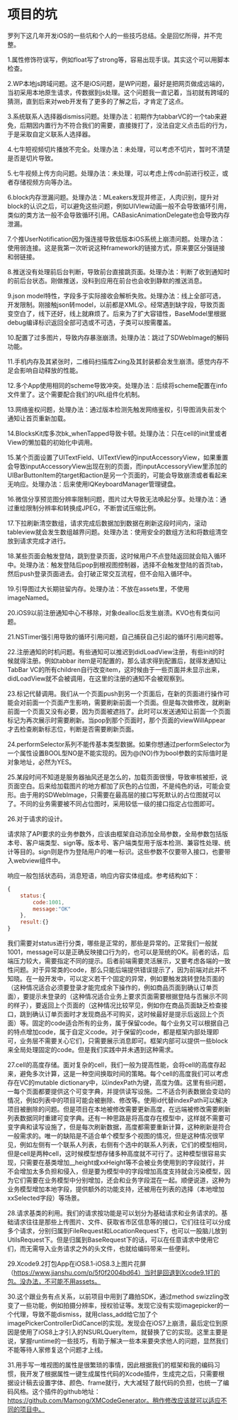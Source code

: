 # 项目的坑

罗列下这几年开发iOS的一些坑和个人的一些技巧总结。全是回忆所得，并不完整。

1.属性修饰符误写，例如float写了strong等，容易出现手误。其实这个可以用脚本检查。

2.WP本地js跨域问题。这不是iOS问题，是WP问题，最好是把网页做成远端的，当初采用本地原生请求，传数据到js处理。这个问题我一直记着，当初就有跨域的猜测，直到后来对web开发有了更多的了解之后，才肯定了这点。

3.系统联系人选择器dismiss问题。处理办法：初期作为tabbarVC的一个tab来避免，后期因内置行为不符合我们的需要，直接拨打了，没法自定义点击后的行为，于是采取自定义联系人选择器。

4.七牛短视频切片播放不完全。处理办法：未处理，可以考虑不切片，暂时不清楚是否是切片导致。

5.七牛视频上传方向问题。处理办法：未处理，可以考虑上传cdn前进行校正，或者存储视频方向等办法。

6.block内存泄漏问题。处理办法：MLeakers发现并修正，人肉识别，提升对block的认识之后，可以避免这些问题，例如UIVIew动画一般不会导致循环引用，类似的类方法一般不会导致循环引用。CABasicAnimationDelegate也会导致内存泄漏。

7.个推UserNotification因为强连接导致低版本iOS系统上崩溃问题。处理办法：使用弱连接。这是我第一次听说这种framework的链接方式，原来要区分强链接和弱链接。

8.推送没有处理前后台判断，导致前台直接跳页面。处理办法：判断了收到通知时的前后台状态。刚做推送，没料到应用在前台也会收到静默的推送消息。

9.json model特性，字段多于实际接收会解析失败。处理办法：线上全部可选，开发限制。刚接触json转model，以前都是XML😲。经常遇到缺字段，导致页面变空白了，线下还好，线上就麻烦了。后来为了扩大容错性，BaseModel里根据debug编译标识返回全部可选或不可选，子类可以按需覆盖。

10.配置了过多图片，导致内存暴涨崩溃。处理办法：跳过了SDWebImage的解码功能。

11.手机内存及其紧张时，二维码扫描库Zxing及其封装都会发生崩溃。感觉内存不足会影响自动释放的性能。

12.多个App使用相同的scheme导致冲突。处理办法：后续将scheme配置在info文件里了。这个需要配合我们的URL组件化机制。

13.网络鉴权问题，处理办法：通过版本检测先触发网络鉴权，引导图消失前发个通知让首页重新加载。

14.BlocksKit库多次bk_whenTapped导致卡顿。处理办法：只在cell的init里或者View的懒加载的初始化中调用。

15.某个页面设置了UITextField、UITextView的inputAccessoryView，如果重置会导致inputAccessoryView出现在别的页面，而inputAccessoryView里添加的UIBarButtonItem的target和action是另一个页面的，可能会导致崩溃或者看起来无响应。处理办法：后来使用IQKeyboardManager管理键盘。

16.微信分享预览图分辨率限制问题，图片过大导致无法唤起分享。处理办法：通过重绘限制分辨率和转换成JPEG，不断尝试压缩比例。

17.下拉刷新清空数组，请求完成后数据加到数据在刷新这段时间内，滚动tableview就会发生数组越界问题。处理办法：使用安全的数组方法和将数组清空放到请求完成才进行。

18.某些页面会触发登陆，跳到登录页面，这时候用户不点登陆返回就会陷入循环中。处理办法：触发登陆后pop到根视图控制器，选择不会触发登陆的首页tab，然后push登录页面进去。会打破正常交互流程，但不会陷入循环中。

19.引导图过大长期驻留内存。处理办法：不放在assets里，不使用imageNamed。

20.iOS9以前注册通知中心不移除，对象dealloc后发生崩溃。KVO也有类似问题。

21.NSTimer强引用导致的循环引用问题，自己捕获自己引起的循环引用问题等。

22.注册通知的时机问题。有些通知可以推迟到didLoadView注册，有些init的时候就得注册。例如tabbar item是可配置的，那么请求得到配置后，就得发通知让TabBar VC的所有children自行改变item，这时候由于一些页面并未显示出来，didLoadView就不会被调用，在这里的注册的通知不会被观察到。

23.标记代替调用。我们从一个页面push到另一个页面后，在新的页面进行操作可能会对前面一个页面产生影响，需要刷新前面一个页面。但是每次做修改，就刷新前面一个页面又没有必要，因为页面被遮挡了。此时可以发送通知让前面一个页面标记为再次展示时需要刷新。当pop到那个页面时，那个页面的viewWillAppear才去检查刷新标志位，判断是否需要刷新页面。

24.performSelector系列不能传基本类型数据。如果你想通过performSelector为一个属性设置BOOL型NO是不能实现的。因为@(NO)作为bool参数的实际值时是对象地址，必然为YES。

25.某段时间不知道是服务器抽风还是怎么的，加载页面很慢，导致审核被拒，说页面空白。后来给加载图片的地方都加了灰色的占位图，不是纯色的话，可能会变形。由于用的SDWebImage，只需要在最高层的接口写死默认的占位图就可以了。不同的业务需要被不同占位图时，采用较低一级的接口指定占位图即可。

26.对于请求的设计。

请求除了API要求的业务参数外，应该由框架自动添加全局参数，全局参数包括版本号、客户端类型、sign等。版本号、客户端类型用于版本检测、兼容性处理、统计等目的。sign则是作为登陆用户的唯一标识。这些参数不仅要带入接口，也要带入webview组件中。

响应一般包括状态码，消息短语，响应内容实体组成。参考结构如下：
```javascript
{
    status:{
        code:1001,
        message:"OK"
    },
    result:{}
}
```
我们需要对status进行分类，哪些是正常的，那些是异常的。正常我们一般就1001，message可以是正确反映接口行为的，也可以是笼统的OK。前者的话，后端压力较大，需要指定不同的提示。后者前端需要灵活展示，又要考虑各端的一致性问题。对于异常类的code，那么只能后端提供错误提示了，因为前端对此并不知晓。在一般开发中，可以定义若干个固定的异常，例如要触发跳转登陆页面的（这种情况适合必须要登录才能完成余下操作的，例如商品页面到确认订单页面），要提示未登录的（这种情况适合业务上要求页面需要根据登陆与否展示不同的样子），要返回上个页面的（这种情况比较罕见，例如你在商品页面缺乏检查接口，跳到确认订单页面时才发现商品不可购买，这时候最好是提示后返回上个页面）等。固定的code适合所有的业务，属于保留code。每个业务又可以根据自己的特点增加code，属于自定义code。对于保留的code，都是框架内部处理即可，业务层不需要关心它们，只需要展示消息即可。框架内部可以提供一些block来全局处理固定的code。但是我们实践中并未遇到这种需求。

27.cell的高度存储。面对复杂的cell，我们一般为提高性能，会将cell的高度存起来，避免多次计算，这是一种空间换取时间的策略。每个cell的高度我们可以考虑存在VC的mutable dictionary中，以indexPath为键，高度为值。这里有些问题，一每个页面都要提供这个可变字典，并提供读写设施。二不适合列表数据会变动的情况，例如列表中的项目可能会被删除、修改等。使用id代替indexPath可以解决项目被删除的问题。但是项目在本地被修改需要更新高度，在远端被修改需要刷新列表数据同时重建可变字典。还有一种思路是将高度存在模型中，这样就不需要可变字典和读写设施了，但是每次刷新数据，高度都需要重新计算，这种刷新是符合一般需求的。唯一的缺陷是不适合单个模型多个视图的情况，但是这种情况很罕见，例如左侧有一个联系人列表，右侧有个选中的联系人列表，它们的模型相同，但是cell是两种cell，这时候模型想存储多种高度就不可行了。这种模型很容易实现，只需要在基类增加__height或xxHeight等不会被业务使用到的字段就行，并不会增加太多负担和侵入，但是要为模型中的字段增加高度支持就会污染模型，因为它们需要在业务模型中分别增加，还会和业务字段混在一起。顺便说道，这种为业务模型增加本地字段，提供额外的功能支持，还被用在列表的选择（本地增加xxSelected字段）等场景。

28.请求基类的利用。我们的请求按功能是可以划分为基础请求和业务请求的。基础请求往往是那些上传图片、文件、获取省市区信息等的接口，它们往往可以分成多个请求，分别归属到FileRequest和LocationRequest下，也可以一股脑儿放到UtilsRequest下。但是归属到BaseRequest下的话，可以在任意请求中使用它们，而无需导入业务请求之外的头文件，也就给编码带来一些便利。

29.Xcode9.2打包App在iOS8.1-iOS8.3上图片花屏（https://www.jianshu.com/p/5f0f2004bd64）当时是回退到Xcode9.1打的包。没办法，不可能不用assets。

30.这个跟业务有点关系，以前项目中用到了趣拍SDK，通过method swizzling改变了一些功能，例如拍摄分辨率，授权验证等。发现它没有实现imagepicker的一个代理，导致不能dismiss，就用class_add给它加了个imagePickerControllerDidCancel的实现。发现会在iOS7上崩溃，最后定位到原因是使用了iOS8上才引入的NSURLQueryItem，就替换了它的实现。这里主要是说，掌握runtime的一些技巧，有助于解决一些本来要央求他人的问题，显然我们不能等待人家修复这个问题才上线。

31.用手写一堆视图的属性是很繁琐的事情，因此根据我们的框架和我的编码习惯，我开发了根据属性一键生成属性代码的Xcode插件，生成完之后，只需要根据设计稿去设置字体、颜色、frame就行，大大减轻了敲代码的负担，也统一了编码风格。这个插件的github地址：
https://github.com/Mamong/XMCodeGenerator。稍作修改应该就可以适应不同的项目中。


